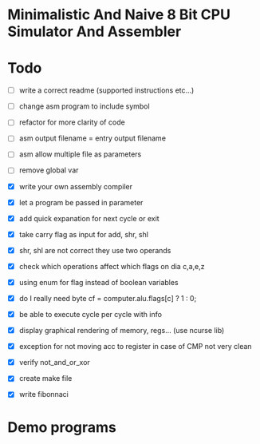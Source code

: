 # Minimalistic And Naive 8 Bit CPU Simulator And Assembler


# Todo

- [ ] write a correct readme (supported instructions etc...)    
- [ ] change asm program to include symbol
- [ ] refactor for more clarity of code 
- [ ] asm output filename = entry output filename 
- [ ] asm allow multiple file as parameters 
- [ ] remove global var  
- [x] write your own assembly compiler   
- [x] let a program be passed in parameter   
- [x] add quick expanation for next cycle or exit 
- [x] take carry flag as input for add, shr, shl    
- [x] shr, shl are not correct they use two operands     
- [x] check which operations affect which flags on dia c,a,e,z    
- [x] using enum for flag instead of boolean variables    
- [x] do I really need byte cf = computer.alu.flags[c] ? 1 : 0;    
- [x] be able to execute cycle per cycle with info     
- [x] display graphical rendering of memory, regs... (use ncurse lib)    
- [x] exception for not moving acc to register in case of CMP not very clean       
- [x] verify not_and_or_xor    
- [x] create make file 
- [x] write fibonnaci   


# Demo programs


